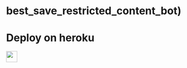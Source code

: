 # best_save_restricted_content_bot) 

 
# Deploy on heroku


<a href="https://dashboard.heroku.com/new?template=https://github.com/ChiragRT/poi-saverest-testing">
     <img height="30px" src="https://img.shields.io/badge/Deploy%20To%20Heroku-blueviolet?style=for-the-badge&logo=heroku">
  </a>

